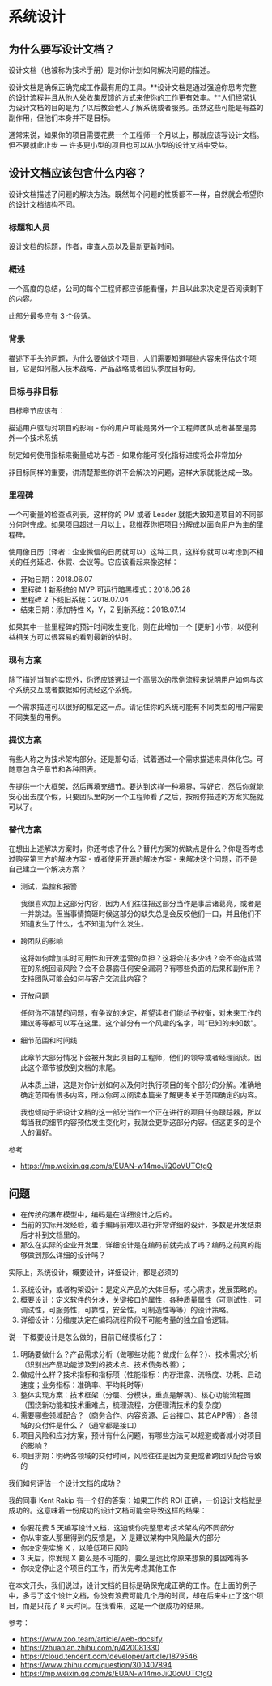 # 系统设计

## 为什么要写设计文档？

设计文档（也被称为技术手册）是对你计划如何解决问题的描述。

设计文档是确保正确完成工作最有用的工具。**设计文档是通过强迫你思考完整的设计流程并且从他人处收集反馈的方式来使你的工作更有效率。**人们经常认为设计文档的目的是为了以后教会他人了解系统或者服务。虽然这些可能是有益的副作用，但他们本身并不是目标。

通常来说，如果你的项目需要花费一个工程师一个月以上，那就应该写设计文档。但不要就此止步 — 许多更小型的项目也可以从小型的设计文档中受益。

## 设计文档应该包含什么内容？

设计文档描述了问题的解决方法。既然每个问题的性质都不一样，自然就会希望你的设计文档结构不同。

### 标题和人员

设计文档的标题，作者，审查人员以及最新更新时间。

### 概述

一个高度的总结，公司的每个工程师都应该能看懂，并且以此来决定是否阅读剩下的内容。

此部分最多应有 3 个段落。

### 背景

描述下手头的问题，为什么要做这个项目，人们需要知道哪些内容来评估这个项目，它是如何融入技术战略、产品战略或者团队季度目标的。

### 目标与非目标

目标章节应该有：

描述用户驱动对项目的影响 - 你的用户可能是另外一个工程师团队或者甚至是另外一个技术系统

制定如何使用指标来衡量成功与否 - 如果你能可视化指标进度将会非常加分

非目标同样的重要，讲清楚那些你讲不会解决的问题，这样大家就能达成一致。

### 里程碑

一个可衡量的检查点列表，这样你的 PM 或者 Leader 就能大致知道项目的不同部分何时完成。如果项目超过一月以上，我推荐你把项目分解成以面向用户为主的里程碑。

使用像日历（译者：企业微信的日历就可以）这种工具，这样你就可以考虑到不相关的任务延迟、休假、会议等。它应该看起来像这样：

- 开始日期：2018.06.07
- 里程碑 1 新系统的 MVP 可运行暗黑模式：2018.06.28
- 里程碑 2 下线旧系统：2018.07.04
- 结束日期：添加特性 X，Y，Z 到新系统：2018.07.14

如果其中一些里程碑的预计时间发生变化，则在此增加一个 [更新] 小节，以便利益相关方可以很容易的看到最新的估时。

### 现有方案

除了描述当前的实现外，你还应该通过一个高层次的示例流程来说明用户如何与这个系统交互或者数据如何流经这个系统。

一个需求描述可以很好的框定这一点。请记住你的系统可能有不同类型的用户需要不同类型的用例。

### 提议方案

有些人称之为技术架构部分。还是那句话，试着通过一个需求描述来具体化它。可随意包含子章节和各种图表。

先提供一个大框架，然后再填充细节。要达到这样一种境界，写好它，然后你就能安心出去度个假，只要团队里的另一个工程师看了之后，按照你描述的方案实施就可以了。

### 替代方案

在想出上述解决方案时，你还考虑了什么？替代方案的优缺点是什么？你是否考虑过购买第三方的解决方案 - 或者使用开源的解决方案 - 来解决这个问题，而不是自己建立一个解决方案？

- 测试，监控和报警

  我很喜欢加上这部分内容，因为人们往往把这部分当作是事后诸葛亮，或者是一并跳过。但当事情搞砸时候这部分的缺失总是会反咬他们一口，并且他们不知道发生了什么，也不知道为什么发生。

- 跨团队的影响

  这将如何增加实时可用性和开发运营的负担？这将会花多少钱？会不会造成潜在的系统回滚风险？会不会暴露任何安全漏洞？有哪些负面的后果和副作用？支持团队可能会如何与客户交流此内容？

- 开放问题

  任何你不清楚的问题，有争议的决定，希望读者们能给予权衡，对未来工作的建议等等都可以写在这里。这个部分有一个风趣的名字，叫“已知的未知数”。

- 细节范围和时间线

  此章节大部分情况下会被开发此项目的工程师，他们的领导或者经理阅读。因此这个章节被放到文档的末尾。

  从本质上讲，这是对你计划如何以及何时执行项目的每个部分的分解。准确地确定范围有很多内容，所以你可以阅读本篇来了解更多关于范围确定的内容。

  我也倾向于把设计文档的这一部分当作一个正在进行的项目任务跟踪器，所以每当我的细节内容预估发生变化时，我就会更新这部分内容。但这更多的是个人的偏好。

参考

- https://mp.weixin.qq.com/s/EUAN-w14moJiQ0oVUTCtgQ

## 问题

- 在传统的瀑布模型中，编码是在详细设计之后的。
- 当前的实际开发经验，着手编码前难以进行非常详细的设计，多数是开发结束后才补到文档里的。
- 那么在实际的企业开发里，详细设计是在编码前就完成了吗？编码之前真的能够做到那么详细的设计吗？

实际上，系统设计，概要设计，详细设计，都是必须的

1. 系统设计，或者构架设计：是定义产品的大体目标，核心需求，发展策略的。
2. 概要设计：定义软件的分块，关键接口的属性，各种质量属性（可测试性，可调试性，可服务性，可靠性，安全性，可制造性等等）的设计策略。
3. 详细设计：分维度决定在编码流程阶段不可能考量的独立自恰逻辑。

说一下概要设计是怎么做的，目前已经模板化了：

1. 明确要做什么？产品需求分析（做哪些功能？做成什么样？）、技术需求分析（识别出产品功能涉及到的技术点、技术债务改善）；
2. 做成什么样？技术指标和指标项（性能指标：内存泄露、流畅度、功耗、启动速度；业务指标：准确率、平均耗时等）
3. 整体实现方案：技术框架（分层、分模块，重点是解耦）、核心功能流程图（围绕新功能和技术重难点，梳理流程，方便理清技术的复杂度）
4. 需要哪些领域配合？（商务合作、内容资源、后台接口、其它APP等）；各领域的交付件是什么？（通常都是接口）
5. 项目风险和应对方案，预计有什么问题，有哪些方法可以规避或者减小对项目的影响？
6. 项目排期：明确各领域的交付时间，风险往往是因为变更或者跨团队配合导致的


我们如何评估一个设计文档的成功？

我的同事 Kent Rakip 有一个好的答案：如果工作的 ROI 正确，一份设计文档就是成功的。这意味着一份成功的设计文档可能会导致这样的结果：

- 你要花费 5 天编写设计文档，这迫使你完整思考技术架构的不同部分
- 你从审查人那里得到的反馈是， X 是建议架构中风险最大的部分
- 你决定先实施 X ，以降低项目风险
- 3 天后，你发现 X 要么是不可能的，要么是远比你原来想象的要困难得多
- 你决定停止这个项目的工作，而优先考虑其他工作

在本文开头，我们说过，设计文档的目标是确保完成正确的工作。在上面的例子中，多亏了这个设计文档，你没有浪费可能几个月的时间，却在后来中止了这个项目，而是只花了 8 天时间。在我看来，这是一个很成功的结果。

参考：

- https://www.zoo.team/article/web-docsify
- https://zhuanlan.zhihu.com/p/420081330
- https://cloud.tencent.com/developer/article/1879546
- https://www.zhihu.com/question/300407894
- https://mp.weixin.qq.com/s/EUAN-w14moJiQ0oVUTCtgQ
